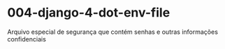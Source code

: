 # 004-django-4-dot-env-file
Arquivo especial de segurança que contém senhas e outras informações confidenciais
